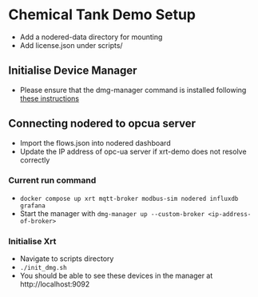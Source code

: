 # Chemical Tank Demo Setup
* Add a nodered-data directory for mounting
* Add license.json under scripts/

## Initialise Device Manager
* Please ensure that the dmg-manager command is installed following [these instructions](https://github.com/IOTechSystems/device-management-gui)


## Connecting nodered to opcua server
* Import the flows.json into nodered dashboard
* Update the IP address of opc-ua server if xrt-demo does not resolve correctly

### Current run command 
* `docker compose up xrt mqtt-broker modbus-sim nodered influxdb grafana`
* Start the manager with `dmg-manager up --custom-broker <ip-address-of-broker>`

### Initialise Xrt
* Navigate to scripts directory
* `./init_dmg.sh`
* You should be able to see these devices in the manager at http://localhost:9092

